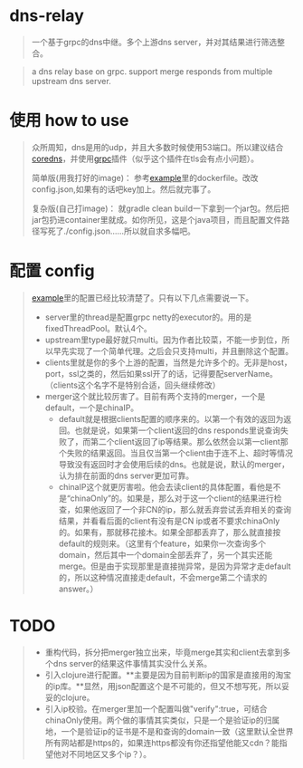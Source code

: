 # dns-relay
>一个基于grpc的dns中继。多个上游dns server，并对其结果进行筛选整合。

>a dns relay base on grpc. support merge responds from multiple upstream dns server.

# 使用 how to use
>众所周知，dns是用的udp，并且大多数时候使用53端口。所以建议结合[coredns](https://coredns.io/)，并使用[grpc](https://coredns.io/plugins/grpc/)插件（似乎这个插件在tls会有点小问题）。
>
>简单版(用我打好的image)：
>参考[example](https://github.com/xloypaypa/dns-relay/tree/master/example)里的dockerfile。改改config.json,如果有的话吧key加上。然后就完事了。
>
>复杂版(自己打image)：
>就gradle clean build一下拿到一个jar包。然后把jar包扔进container里就成。如你所见，这是个java项目，而且配置文件路径写死了./config.json……所以就自求多幅吧。

# 配置 config
>[example](https://github.com/xloypaypa/dns-relay/tree/master/example)里的配置已经比较清楚了。只有以下几点需要说一下。
>* server里的thread是配置grpc netty的executor的。用的是fixedThreadPool。默认4个。
>* upstream里type最好就只multi。因为作者比较菜，不能一步到位，所以早先实现了一个简单代理。之后会只支持multi，并且删除这个配置。
>* clients里就是你的多个上游的配置，当然是允许多个的。无非是host，port，ssl之类的，然后如果ssl开了的话，记得要配serverName。（clients这个名字不是特别合适，回头继续修改）
>* merger这个就比较厉害了。目前有两个支持的merger，一个是default，一个是chinaIP。
>   * default就是根据clients配置的顺序来的。以第一个有效的返回为返回。也就是说，如果第一个client返回的dns responds里说查询失败了，而第二个client返回了ip等结果。那么依然会以第一client那个失败的结果返回。当且仅当第一个client由于连不上、超时等情况导致没有返回时才会使用后续的dns。也就是说，默认的merger，认为排在前面的dns server更加可靠。
>   * chinaIP这个就更厉害啦。他会去读client的具体配置，看他是不是“chinaOnly”的。如果是，那么对于这一个client的结果进行检查，如果他返回了一个非CN的ip，那么就丢弃尝试丢弃相关的查询结果，并看看后面的client有没有是CN ip或者不要求chinaOnly的。如果有，那就移花接木。如果全部都丢弃了，那么就直接按default的规则来。（这里有个feature，如果你一次查询多个domain，然后其中一个domain全部丢弃了，另一个其实还能merge。但是由于实现那里是直接抛异常，是因为异常才走default的，所以这种情况直接走default，不会merge第二个请求的answer。）

# TODO
>* 重构代码，拆分把merger独立出来，毕竟merge其实和client去拿到多个dns server的结果这件事情其实没什么关系。
>* 引入clojure进行配置。**主要是因为目前判断ip的国家是直接用的淘宝的ip库。**显然，用json配置这个是不可能的，但又不想写死，所以妥妥的clojure。
>* 引入ip校验。在merger里加一个配置叫做"verify":true，可结合chinaOnly使用。两个做的事情其实类似，只是一个是验证ip的归属地，一个是验证ip的证书是不是和查询的domain一致（这里默认全世界所有网站都是https的，如果连https都没有你还指望他能又cdn？能指望他对不同地区又多个ip？）。
